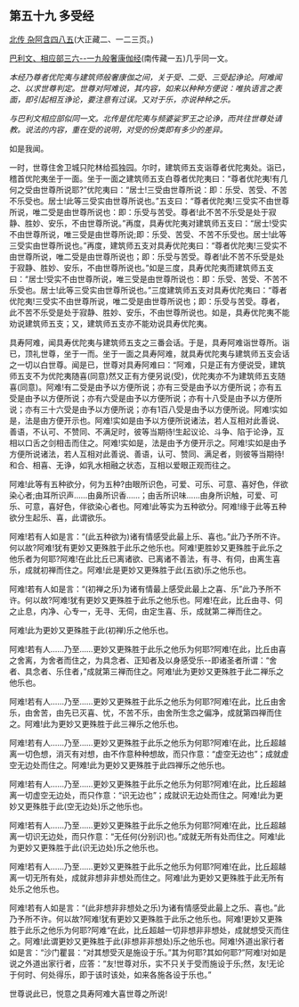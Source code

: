 ## 第五十九 多受经

[北传 杂阿含四八五](https://github.com/gwsice/buddhism/blob/master/%E6%97%A9%E6%9C%9F/%E6%9D%82%E9%98%BF%E5%90%AB%E7%BB%8F/17.md#485)(大正藏二、一二三页。)

[巴利文、相应部三六--一九般奢康伽经](https://github.com/gwsice/buddhism/blob/master/%E6%97%A9%E6%9C%9F/%E5%8D%97%E4%BC%A0%E7%9B%B8%E5%BA%94%E9%83%A8/04%E5%85%AD%E5%A4%84%E7%AF%87/02%20%E5%8F%97%E7%9B%B8%E5%BA%942.md#ban-she-kang-jia)(南传藏一五)几乎同一文。

*本经乃尊者优陀夷与建筑师般奢康伽之间，关于受、二受、三受起诤论。阿难闻之、以求世尊判定。世尊对阿难说，其内容，如来以种种方便说：唯执语言之表面，即引起相互诤论，要注意有过误。又对于乐，亦说种种之乐。*

*与巴利文相应部似同一文。北传是优陀夷与频婆娑罗王之论诤，而共往世尊处请教。说法的内容，重在受的说明，对受的份类即有多少的差异。*

如是我闻。

一时，世尊住舍卫城只陀林给孤独园。尔时，建筑师五支诣尊者优陀夷处。诣已，稽首优陀夷坐于一面。坐于一面之建筑师五支白尊者优陀夷曰：“尊者优陀夷!有几何之受由世尊所说耶?”优陀夷曰：“居士!三受由世尊所说：即：乐受、苦受、不苦不乐受也。居士!此等三受实由世尊所说也。”五支曰：“尊者优陀夷!三受实不由世尊所说，唯二受是由世尊所说也：即：乐受与苦受。尊者!此不苦不乐受是处于寂静、胜妙、安乐，不由世尊所说。”再度，具寿优陀夷对建筑师五支曰：“居士!受实不由世尊所说，唯三受是由世尊所说;即：乐受、苦受、不苦不乐受也。居士!此等三受实由世尊所说也。”再度，建筑师五支对具寿优陀夷曰：“尊者优陀夷!三受实不由世尊所说，唯二受是由世尊所说也；即：乐受与苦受。尊者!此不苦不乐受是处于寂静、胜妙、安乐，不由世尊所说也。”如是三度，具寿优陀夷而建筑师五支曰：“居士!受实不由世尊所说，唯三受是由世尊所说也：即：乐受、苦受、不苦不乐受也。居士!此等三受实由世尊所说也。”三度建筑师五支对具寿优陀夷曰：“尊者优陀夷!三受实不由世尊所说，唯二受是由世尊所说也；即：乐受与苦受。尊者，此不苦不乐受是处于寂静、胜妙、安乐，不由世尊所说也。如是，具寿优陀夷不能劝说建筑师五支；又，建筑师五支亦不能劝说具寿优陀夷。

具寿阿难，闻具寿优陀夷与建筑师五支之三番会话。于是，具寿阿难诣世尊所。诣已，顶礼世尊，坐于一而。坐于一面之具寿阿难，就具寿优陀夷与建筑师五支会话之一切以白世尊。闻是已，世尊对具寿阿难曰：“阿难，只是正有方便说受，建筑师五支不为优陀夷随喜(同意)然又正有方便另说(受)，优陀夷亦不为建筑师五支随喜(同意)。阿难!有二受是由予以方便所说；亦有三受是由予以方便所说；亦有五受是由予以方便所说；亦有六受是由予以方便所说；亦有十八受是由予以方便所说；亦有三十六受是由予以方便所说；亦有1百八受是由予以方便所说。阿难!实如是，法是由方便开示也。阿难!实如是由予以方便所说诸法，若人互相对此善说、善语，不认可、不赞同、不满足时，彼等当期待!生起议论、斗争、陷于论诤，互相以口舌之剑相击而住之。阿难!实如是，法是由予方便开示之。阿难!实如是由予方便所说诸法，若人互相对此善说、善语，认可、赞同、满足者，则彼等当期待!和合、相喜、无诤，如乳水相融之状态，互相以爱眼正观而往之。

阿难!此等有五种欲分，何为五种?由眼所识色，可爱、可乐、可意、喜好色，伴欲染心者;由耳所识声……由鼻所识香……；由舌所识味……由身所识触，可爱、可乐、可意，喜好色，伴欲染心者也。阿难!此等实为五种欲分。阿难!缘于此等五种欲分生起乐、喜，此谓欲乐。

阿难!若有人如是言：“(此五种欲为)诸有情感受此最上乐、喜也。”此乃予所不许。何以故?阿难!犹有更妙又更殊胜于此乐之他乐也。阿难!更胜妙又更殊胜于此乐之他乐者为何耶?阿难!在此比丘已离诸欲、已离诸不善法，有寻、有伺，由离生喜乐，成就初禅而住之。阿难!此是更妙又更殊胜于此(五欲)乐之他乐也。

阿难!若有人如是言：“(初禅之乐)为诸有情最上感受此最上之喜、乐”此乃予所不许。何以故?阿难!犹有更妙又更殊胜于此乐之他乐也。阿难!在此，比丘由寻、伺之止息，内净、心专一，无寻、无伺，由定生喜、乐，成就第二禅而住之。

阿难!此为更妙又更殊胜于此(初禅)乐之他乐也。

阿难!若有人……乃至……更妙又更殊胜于此乐之他乐为何耶?阿难!在此，比丘由喜之舍离，为舍者而住之，为具念者、正知者及以身感受乐--即诸圣者所谓：“舍者、具念者、乐住者，”成就第三禅而住之。阿难!此为更妙又更殊胜于此二禅乐之他乐也。

阿难!若有人……乃至……更妙又更殊胜于此乐之他乐为何耶?阿难!在此，比丘由舍乐，由舍苦，由先已灭喜、忧，不苦不乐，由舍所生念之偏净，成就第四禅而住之。阿难!此为更妙又更殊胜于此三禅乐之他乐也。

阿难!若有人……乃至……更妙又更殊胜于此乐之他乐为何耶?阿难!在此，比丘超越离一切色想，消灭有对想，由不作意种种想故，而只作意：“虚空无边也”；成就虚空无边处而住之。阿难!此为更妙又更殊胜于此四禅乐之他乐也。

阿难!若有人……乃至……更妙又更殊胜于此乐之他乐为何耶?阿难!在此，比丘超越离一切虚空无边处，而只作意：“识无边也”；成就识无边处而住之。阿难!此为更妙又更殊胜于此(空无边处)乐之他乐也。

阿难!若有人……乃至……更妙又更殊胜于此乐之他乐为何耶?阿难!在此，比丘超越离一切识无边处，而只作意：“无任何(分别识)也。”成就无所有处而住之。阿难!此为更妙又更殊胜于此(识无边处)乐之他乐也。

阿难!若有人……乃至……更妙又更殊胜于此乐之他乐为何耶?阿难!在此，比丘超越离一切无所有处，成就非想非非想处而住之。阿难!此为更妙又更殊胜于此无所有处乐之他乐也。

阿难!若有人如是言：“(此非想非非想处之乐)为诸有情感受此最上之乐、喜也。”此乃予所不许。何以故?阿难!犹有更妙又更殊胜于此乐之他乐也。阿难!更妙又更殊胜于此乐之他乐为何耶?阿难“在此，比丘超越一切非想非非想处，成就想受灭而住之。阿难!此谓更妙又更殊胜于此(非想非非想处)乐之他乐也。阿难!外道出家行者如是言：“沙门瞿昙：“对其想受灭是施设于乐。”其为何耶?其如何耶?”阿难!对如是说之外道出家行者，应答：“友!世尊对乐，实不只关于受而施设于乐;然，友!无论于何时、何处得乐，即于该时该处，如来各施各设于乐也。”

世尊说此已，悦意之具寿阿难大喜世尊之所说!
